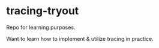 # tracing-tryout

Repo for learning purposes. 

Want to learn how to implement & utilize tracing in practice.